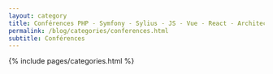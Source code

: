 ```yaml
---
layout: category
title: Conférences PHP - Symfony - Sylius - JS - Vue - React - Architecture logicielle
permalink: /blog/categories/conferences.html
subtitle: Conférences
---
```


{% include pages/categories.html %}
